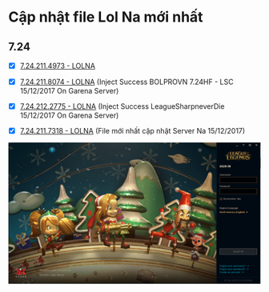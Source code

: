 # Cập nhật file Lol Na mới nhất

## 7.24

- [x] [7.24.211.4973 - LOLNA](https://raw.githubusercontent.com/IoT-VN/League-of-Legends/master/7.24/7.24.211.4973/League%20of%20Legends.exe)

- [x] [7.24.211.8074 - LOLNA](https://raw.githubusercontent.com/IoT-VN/League-of-Legends/master/7.24/7.24.211.8074/League%20of%20Legends.exe) (Inject Success BOLPROVN 7.24HF - LSC 15/12/2017 On Garena Server)

- [x] [7.24.212.2775 - LOLNA](https://raw.githubusercontent.com/IoT-VN/League-of-Legends/master/master/7.24/7.24.212.2775/League%20of%20Legends.exe) (Inject Success LeagueSharpneverDie 15/12/2017 On Garena Server)

- [x] [7.24.211.7318 - LOLNA](https://raw.githubusercontent.com/IoT-VN/League-of-Legends/master/master/7.24/7.24.211.7318/League%20of%20Legends.exe) (File mới nhất cập nhật Server Na 15/12/2017)

![alt text](https://raw.githubusercontent.com/IoT-VN/League-of-Legends/master/League%20of%20Legends.png)





